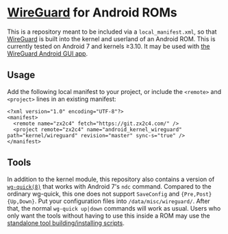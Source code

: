 [WireGuard](https://www.wireguard.com/) for Android ROMs
==========================

This is a repository meant to be included via a `local_manifest.xml`, so that [WireGuard](https://www.wireguard.com/) is built into the kernel and userland of an Android ROM. This is currently tested on Android 7 and kernels ≥3.10. It may be used with [the WireGuard Android GUI app](https://play.google.com/apps/testing/com.wireguard.android).

Usage
-----

Add the following local manifest to your project, or include the `<remote>` and `<project>` lines in an existing manifest:

```
<?xml version="1.0" encoding="UTF-8"?>
<manifest>
  <remote name="zx2c4" fetch="https://git.zx2c4.com/" />
  <project remote="zx2c4" name="android_kernel_wireguard" path="kernel/wireguard" revision="master" sync-s="true" />
</manifest>
```

Tools
-----

In addition to the kernel module, this repository also contains a version of [`wg-quick(8)`](https://git.zx2c4.com/WireGuard/about/src/tools/wg-quick.8) that works with Android 7's `ndc` command. Compared to the ordinary wg-quick, this one does not support `SaveConfig` and `{Pre,Post}{Up,Down}`. Put your configuration files into `/data/misc/wireguard/`. After that, the normal `wg-quick up|down` commands will work as usual. Users who only want the tools without having to use this inside a ROM may use the [standalone tool building/installing scripts](standalone/README.md).
